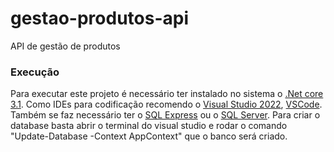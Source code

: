 # gestao-produtos-api
API de gestão de produtos

### Execução
Para executar este projeto é necessário ter instalado no sistema o [.Net core 3.1](https://dotnet.microsoft.com/en-us/download/dotnet/3.1). 
Como IDEs para codificação recomendo o [Visual Studio 2022](https://visualstudio.microsoft.com/), [VSCode](https://code.visualstudio.com/).
Também se faz necessário ter o [SQL Express](https://www.microsoft.com/pt-br/download/details.aspx?id=101064) 
ou o [SQL Server](https://www.microsoft.com/pt-br/sql-server/sql-server-downloads). 
Para criar o database basta abrir o terminal do visual studio e rodar o comando "Update-Database -Context AppContext" que o banco será criado.
